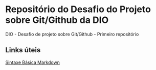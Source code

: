 # Repositório do Desafio do Projeto sobre Git/Github da DIO
DIO - Desafio de projeto sobre Git/Github - Primeiro repositório

## Links úteis
[Sintaxe Básica Markdown](https://www.markdownguide.org/)
